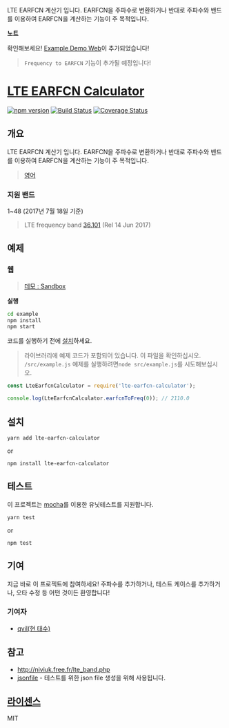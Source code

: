 LTE EARFCN 계산기 입니다. EARFCN을 주파수로 변환하거나 반대로 주파수와 밴드를 이용하여 EARFCN을 계산하는 기능이 주 목적입니다.

**노트**

확인해보세요! [Example Demo Web](#웹)이 추가되었습니다!
>`Frequency to EARFCN` 기능이 추가될 예정입니다!

# [LTE EARFCN Calculator](https://github.com/qvil/lte-earfcn-calculator)
[![npm version](https://badge.fury.io/js/lte-earfcn-calculator.svg)](https://badge.fury.io/js/lte-earfcn-calculator)
[![Build Status](https://travis-ci.org/qvil/lte-earfcn-calculator.svg?branch=master)](https://travis-ci.org/qvil/lte-earfcn-calculator)
[![Coverage Status](https://coveralls.io/repos/github/qvil/lte-earfcn-calculator/badge.svg?branch=master)](https://coveralls.io/github/qvil/lte-earfcn-calculator?branch=master)

## 개요
LTE EARFCN 계산기 입니다. EARFCN을 주파수로 변환하거나 반대로 주파수와 밴드를 이용하여 EARFCN을 계산하는 기능이 주 목적입니다.
>[영어](/README.md)

### 지원 밴드
1~48 (2017년 7월 18일 기준)
>LTE frequency band [36.101](http://www.3gpp.org/DynaReport/36101-CRs.htm) (Rel 14 Jun 2017)

## 예제

### 웹
>[데모 : Sandbox](https://codesandbox.io/s/github/qvil/lte-earfcn-calculator/tree/master/example)

**실행**
```sh
cd example
npm install
npm start
```

코드를 실행하기 전에 [설치](#설치)하세요.

>라이브러리에 예제 코드가 포함되어 있습니다. 이 파일을 확인하십시오. `/src/example.js` 예제를 실행하려면`node src/example.js`를 시도해보십시오.

```js
const LteEarfcnCalculator = require('lte-earfcn-calculator');

console.log(LteEarfcnCalculator.earfcnToFreq(0)); // 2110.0
```

## 설치
```
yarn add lte-earfcn-calculator
```
or
```
npm install lte-earfcn-calculator
```

## 테스트
이 프로젝트는 [mocha](https://mochajs.org)를 이용한 유닛테스트를 지원합니다.

```
yarn test
```
or
```
npm test
```

## 기여
지금 바로 이 프로젝트에 참여하세요! 주파수를 추가하거나, 테스트 케이스를 추가하거나, 오타 수정 등 어떤 것이든 환영합니다!

### 기여자
- [qvil(현 태수)](https://github.com/qvil)

## 참고
- <http://niviuk.free.fr/lte_band.php>
- [jsonfile](https://www.npmjs.com/package/jsonfile) - 테스트를 위한 json file 생성을 위해 사용됩니다.

## [라이센스](https://github.com/qvil/lte-earfcn-calculator/blob/master/LICENSE)
MIT